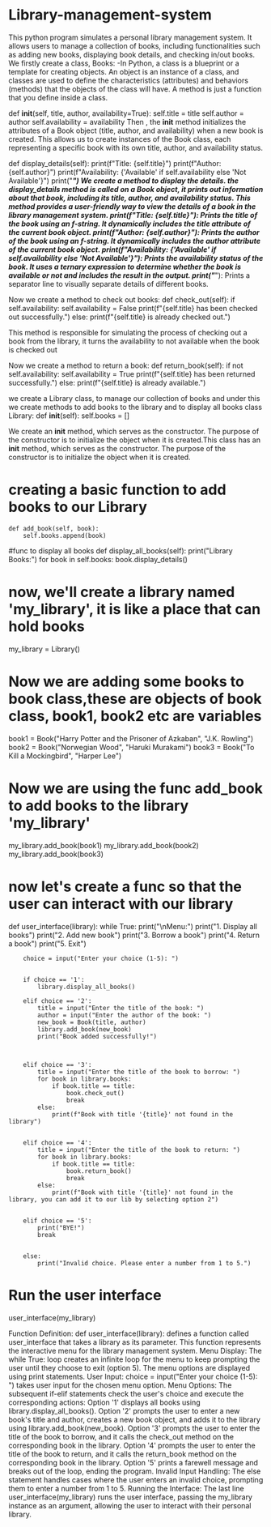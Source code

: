 # Library-management-system
This python program simulates a personal library management system. It allows users to manage a collection of books, including functionalities such as adding new books, displaying book details, and checking in/out books.
We firstly create a class, Books:
-In Python, a class is a blueprint or a template for creating objects. An object is an instance of a class, and classes are used to define the characteristics (attributes) and behaviors (methods) that the objects of the class will have.
A method is just a function that you define inside a class.

def __init__(self, title, author, availability=True):
        self.title = title
        self.author = author
        self.availability = availability
Then , the __init__ method initializes the attributes of a Book object (title, author, and availability) when a new book is created. This allows us to create instances of the Book class, each representing a specific book with its own title, author, and availability status.

def display_details(self):
        print(f"Title: {self.title}")
        print(f"Author: {self.author}")
        print(f"Availability: {'Available' if self.availability else 'Not Available'}")
        print("___________________")
We create a method to display the details.
the display_details method is called on a Book object, it prints out information about that book, including its title, author, and availability status. This method provides a user-friendly way to view the details of a book in the library management system.
print(f"Title: {self.title}"): Prints the title of the book using an f-string. It dynamically includes the title attribute of the current book object.
print(f"Author: {self.author}"): Prints the author of the book using an f-string. It dynamically includes the author attribute of the current book object.
print(f"Availability: {'Available' if self.availability else 'Not Available'}"): Prints the availability status of the book. It uses a ternary expression to determine whether the book is available or not and includes the result in the output.
print("___________________"): Prints a separator line to visually separate details of different books.


Now we create a method to check out books:
 def check_out(self):
        if self.availability:
            self.availability = False
            print(f"{self.title} has been checked out successfully.")
        else:
            print(f"{self.title} is already checked out.")

This method is responsible for simulating the process of checking out a book from the library, it turns the availability to not available when the book is checked out

Now we create a method to return a book:
 def return_book(self):
        if not self.availability:
            self.availability = True
            print(f"{self.title} has been returned successfully.")
        else:
            print(f"{self.title} is already available.")








we create a Library class, to manage our collection of books and under this we
create methods to add books to the library and to display all books
class Library:
    def __init__(self):
        self.books = []


We create an __init__ method, which serves as the constructor. The purpose of the constructor is to initialize the object when it is created.This class has an __init__ method, which serves as the constructor. The purpose of the constructor is to initialize the object when it is created.

# creating a basic function to add books to our Library


    def add_book(self, book):
        self.books.append(book)


#func to display all books
    def display_all_books(self):
        print("Library Books:")
        for book in self.books:
            book.display_details()

# now, we'll create a library named 'my_library', it is like a place that can hold books
my_library = Library()


# Now we are adding some books to book class,these are objects of book class, book1, book2 etc are variables
book1 = Book("Harry Potter and the Prisoner of Azkaban", "J.K. Rowling")
book2 = Book("Norwegian Wood", "Haruki Murakami")
book3 = Book("To Kill a Mockingbird", "Harper Lee")

# Now we are using the func add_book to add books to the library 'my_library'
my_library.add_book(book1)
my_library.add_book(book2)
my_library.add_book(book3)


# now let's create a func so that the user can interact with our library


def user_interface(library):
    while True:
        print("\nMenu:")
        print("1. Display all books")
        print("2. Add new book")
        print("3. Borrow a book")
        print("4. Return a book")
        print("5. Exit")


        choice = input("Enter your choice (1-5): ")


        if choice == '1':
            library.display_all_books()
       
        elif choice == '2':
            title = input("Enter the title of the book: ")
            author = input("Enter the author of the book: ")
            new_book = Book(title, author)
            library.add_book(new_book)
            print("Book added successfully!")


   
        elif choice == '3':
            title = input("Enter the title of the book to borrow: ")
            for book in library.books:
                if book.title == title:
                    book.check_out()
                    break
            else:
                print(f"Book with title '{title}' not found in the library")


        elif choice == '4':
            title = input("Enter the title of the book to return: ")
            for book in library.books:
                if book.title == title:
                    book.return_book()
                    break
            else:
                print(f"Book with title '{title}' not found in the library, you can add it to our lib by selecting option 2")


        elif choice == '5':
            print("BYE!")
            break


        else:
            print("Invalid choice. Please enter a number from 1 to 5.")


# Run the user interface
user_interface(my_library)


Function Definition:
def user_interface(library): defines a function called user_interface that takes a library as its parameter. This function represents the interactive menu for the library management system.
Menu Display:
The while True: loop creates an infinite loop for the menu to keep prompting the user until they choose to exit (option 5).
The menu options are displayed using print statements.
User Input:
choice = input("Enter your choice (1-5): ") takes user input for the chosen menu option.
Menu Options:
The subsequent if-elif statements check the user's choice and execute the corresponding actions:
Option '1' displays all books using library.display_all_books().
Option '2' prompts the user to enter a new book's title and author, creates a new book object, and adds it to the library using library.add_book(new_book).
Option '3' prompts the user to enter the title of the book to borrow, and it calls the check_out method on the corresponding book in the library.
Option '4' prompts the user to enter the title of the book to return, and it calls the return_book method on the corresponding book in the library.
Option '5' prints a farewell message and breaks out of the loop, ending the program.
Invalid Input Handling:
The else statement handles cases where the user enters an invalid choice, prompting them to enter a number from 1 to 5.
Running the Interface:
The last line user_interface(my_library) runs the user interface, passing the my_library instance as an argument, allowing the user to interact with their personal library.
